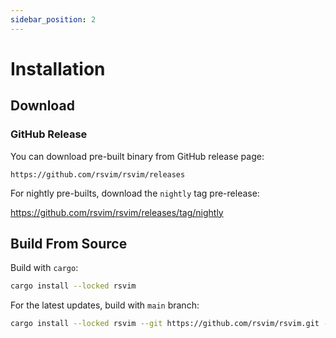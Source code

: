 ```yaml
---
sidebar_position: 2
---
```


# Installation

## Download

### GitHub Release

You can download pre-built binary from GitHub release page:

```
https://github.com/rsvim/rsvim/releases
```

For nightly pre-builts, download the `nightly` tag pre-release:

https://github.com/rsvim/rsvim/releases/tag/nightly

## Build From Source

Build with `cargo`:

```bash
cargo install --locked rsvim
```

For the latest updates, build with `main` branch:

```bash
cargo install --locked rsvim --git https://github.com/rsvim/rsvim.git --branch main
```
